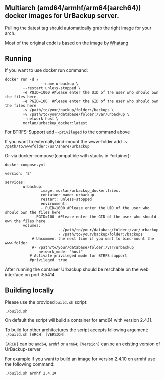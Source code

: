 ## Multiarch (amd64/armhf/arm64(aarch64)) docker images for UrBackup server.
Pulling the :latest tag should automatically grab the right image for your arch.

Most of the original code is based on the image by [Whatang](https://github.com/Whatang/docker_urbackup)


## Running

If you want to use docker run command:

```
docker run -d \
                --name urbackup \
		--restart unless-stopped \
		-e PUID=1000 #Please enter the UID of the user who should own the files here
		-e PGID=100  #Please enter the GID of the user who should own the files here
		-v /path/to/your/backup/folder:/backups \
		-v /path/to/your/database/folder:/var/urbackup \
		--network host \
		morlan/urbackup_docker:latest
```
For BTRFS-Support add `--privileged` to the command above

If you want to externally bind-mount the www-folder add `-v /path/to/wwwfolder:/usr/share/urbackup`

Or via docker-compose (compatible with stacks in Portainer): 

`docker-compose.yml`
```
version: '2'

services:
        urbackup:
                image: morlan/urbackup_docker:latest
                container_name: urbackup
                restart: unless-stopped
                environment:
		        - PUID=1000 #Please enter the UID of the user who should own the files here
			- PGID=100  #Please enter the GID of the user who should own the files here
		volumes:
                        - /path/to/your/database/folder:/var/urbackup
                        - /path/to/your/backup/folder:/backups
			# Uncomment the next line if you want to bind-mount the www-folder
			#- /path/to/your/database/folder:/var/urbackup
               network_mode: "host"
	       # Activate privileged mode for BTRFS support
	       #privileged: true
```              
	     
After running the container Urbackup should be reachable on the web interface on port :55414	     

## Building locally
Please use the provided `build.sh` script:
```
./build.sh
```
On default the script will build a container for amd64 with version 2.4.11.

To build for other architectures the script accepts following argument:
`./build.sh [ARCH] [VERSION]`

`[ARCH]` can be `amd64`, `armhf` or `arm64`; `[Version]` can be an existing version of UrBackup-server

For example if you want to build an image for version 2.4.10 on armhf use the following command:
```
./build.sh armhf 2.4.10
```
